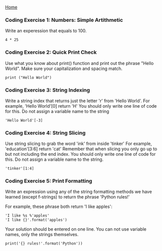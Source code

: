 [Home](https://driphtyio.github.io/python-portilla/)

### Coding Exercise 1: Numbers: Simple Artithmetic

Write an experession that equals to 100.
```
4 * 25
```

### Coding Exercise 2: Quick Print Check

Use what you know about print() function and print out the phrase "Hello World". Make sure your capitalization and spacing match.
```
print ("Hello World")
```

### Coding Exercise 3: String Indexing

Write a string index that returns just the letter 'r' from 'Hello World'.
For example, 'Hello World'[0] return 'H'
You should only write one line of code for this. Do not assign a variable name to the string
```
'Hello World'[-3]
```

### Coding Exercise 4: String Slicing

Use string slicing to grab the word 'ink' from inside 'tinker'
For example, 'education'[3:6] return 'cat'
Remember that when slicing you only go up to but not including the end index.
You should only write one line of code for this. Do not assign a variable name to the string.
```
'tinker'[1:4]
```

### Coding Exercise 5: Print Formatting

Write an expression using any of the string formatting methods we have learned (except f-strings) to return the phrase 'Python rules!'

For example, these phrase both return 'I like apples':
```
'I like %s %'apples'
'I like {}'.format('apples')
```
Your solution should be entered on one line. You can not use variable names, only the strings themselves.
```
print('{} rules!'.format('Python'))
```
